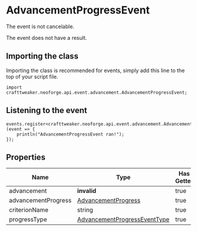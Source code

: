 # AdvancementProgressEvent

The event is not cancelable.

The event does not have a result.

## Importing the class

Importing the class is recommended for events, simply add this line to the top of your script file.
```zenscript
import crafttweaker.neoforge.api.event.advancement.AdvancementProgressEvent;
```


## Listening to the event

```zenscript
events.register<crafttweaker.neoforge.api.event.advancement.AdvancementProgressEvent>(event => {
    println("AdvancementProgressEvent ran!");
});
```


## Properties

|        Name         |                                             Type                                             | Has Getter | Has Setter |
|---------------------|----------------------------------------------------------------------------------------------|------------|------------|
| advancement         | **invalid**                                                                                  | true       | false      |
| advancementProgress | [AdvancementProgress](/vanilla/api/advancement/AdvancementProgress)                          | true       | false      |
| criterionName       | string                                                                                       | true       | false      |
| progressType        | [AdvancementProgressEventType](/neoforge/api/event/advancement/AdvancementProgressEventType) | true       | false      |


